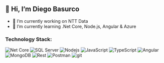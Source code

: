 ## 👋 Hi, I’m Diego Basurco
- 👀 I’m currently working on NTT Data
- 🌱 I’m currently learning .Net Core, Node.js, Angular & Azure

<!---
dabr97/dabr97 is a ✨ special ✨ repository because its `README.md` (this file) appears on your GitHub profile.
You can click the Preview link to take a look at your changes.
--->
### Technology Stack:
<p>
  <img alt="Net Core" src="https://img.shields.io/badge/-.Net Core-02569B?style=flat-square&logo=.NetCore&logoColor=white" />
  <img alt="SQL Server" src="https://img.shields.io/badge/-SQL Server-F7DF1E?style=flat-square&logo=SQLServer&logoColor=black" />
  <img alt="Nodejs" src="https://img.shields.io/badge/-Nodejs-339933?style=flat-square&logo=Node.js&logoColor=white" />
  <img alt="JavaScript" src="https://img.shields.io/badge/-JavaScript-F7DF1E?style=flat-square&logo=JavaScript&logoColor=black" />
  <img alt="TypeScript" src="https://img.shields.io/badge/-TypeScript-007ACC?style=flat-square&logo=typescript&logoColor=white" />
  <img alt="Angular" src="https://img.shields.io/badge/-Angular-DD0031?style=flat-square&logo=Angular&logoColor=white" />
  <img alt="MongoDB" src="https://img.shields.io/badge/-MongoDB-269539?style=flat-square&logo=MongoDB&logoColor=white" />
  <img alt="Rest" src="https://img.shields.io/badge/-Rest-E10098?style=flat-square&logo=rest&logoColor=white" />
  <img alt="Postman" src="https://img.shields.io/badge/-Postman-FF6C37?style=flat-square&logo=postman&logoColor=white" />
  <img alt="git" src="https://img.shields.io/badge/-Git-F05032?style=flat-square&logo=git&logoColor=white" />
</p>
